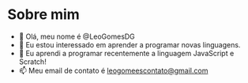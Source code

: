 # Sobre mim
- 👋 Olá, meu nome é @LeoGomesDG
- 👀 Eu estou interessado em aprender a programar novas linguagens.
- 🌱 Eu aprendi a programar recentemente a linguagem JavaScript e Scratch!
- 📫 Meu email de contato é leogomeescontato@gmail.com

